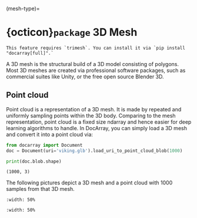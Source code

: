 (mesh-type)=
# {octicon}`package` 3D Mesh

````{tip}
This feature requires `trimesh`. You can install it via `pip install "docarray[full]".` 
````

A 3D mesh is the structural build of a 3D model consisting of polygons. Most 3D meshes are created via professional software packages, such as commercial suites like Unity, or the free open source Blender 3D.

## Point cloud

Point cloud is a representation of a 3D mesh. It is made by repeated and uniformly sampling points within the 3D body. Comparing to the mesh representation, point cloud is a fixed size ndarray and hence easier for deep learning algorithms to handle. In DocArray, you can simply load a 3D mesh and convert it into a point cloud via:

```python
from docarray import Document
doc = Document(uri='viking.glb').load_uri_to_point_cloud_blob(1000)

print(doc.blob.shape)
```

```text
(1000, 3)
```

The following pictures depict a 3D mesh and a point cloud with 1000 samples from that 3D mesh. 

```{figure} 3dmesh-man.gif
:width: 50%
```

```{figure} pointcloud-man.gif
:width: 50%
```
